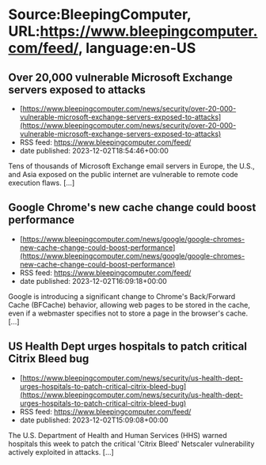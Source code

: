 # Source:BleepingComputer, URL:https://www.bleepingcomputer.com/feed/, language:en-US

## Over 20,000 vulnerable Microsoft Exchange servers exposed to attacks
 - [https://www.bleepingcomputer.com/news/security/over-20-000-vulnerable-microsoft-exchange-servers-exposed-to-attacks](https://www.bleepingcomputer.com/news/security/over-20-000-vulnerable-microsoft-exchange-servers-exposed-to-attacks)
 - RSS feed: https://www.bleepingcomputer.com/feed/
 - date published: 2023-12-02T18:54:46+00:00

Tens of thousands of Microsoft Exchange email servers in Europe, the U.S., and Asia exposed on the public internet are vulnerable to remote code execution flaws. [...]

## Google Chrome's new cache change could boost performance
 - [https://www.bleepingcomputer.com/news/google/google-chromes-new-cache-change-could-boost-performance](https://www.bleepingcomputer.com/news/google/google-chromes-new-cache-change-could-boost-performance)
 - RSS feed: https://www.bleepingcomputer.com/feed/
 - date published: 2023-12-02T16:09:18+00:00

Google is introducing a significant change to Chrome's Back/Forward Cache (BFCache) behavior, allowing web pages to be stored in the cache, even if a webmaster specifies not to store a page in the browser's cache. [...]

## US Health Dept urges hospitals to patch critical Citrix Bleed bug
 - [https://www.bleepingcomputer.com/news/security/us-health-dept-urges-hospitals-to-patch-critical-citrix-bleed-bug](https://www.bleepingcomputer.com/news/security/us-health-dept-urges-hospitals-to-patch-critical-citrix-bleed-bug)
 - RSS feed: https://www.bleepingcomputer.com/feed/
 - date published: 2023-12-02T15:09:08+00:00

The U.S. Department of Health and Human Services (HHS) warned hospitals this week to patch the critical 'Citrix Bleed' Netscaler vulnerability actively exploited in attacks. [...]

